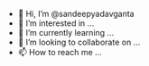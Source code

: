 - 👋 Hi, I’m @sandeepyadavganta
- 👀 I’m interested in ...
- 🌱 I’m currently learning ...
- 💞️ I’m looking to collaborate on ...
- 📫 How to reach me ...

<!---
sandeepyadavganta/sandeepyadavganta is a ✨ special ✨ repository because its `README.md` (this file) appears on your GitHub profile.
You can click the Preview link to take a look at your changes.
--->
